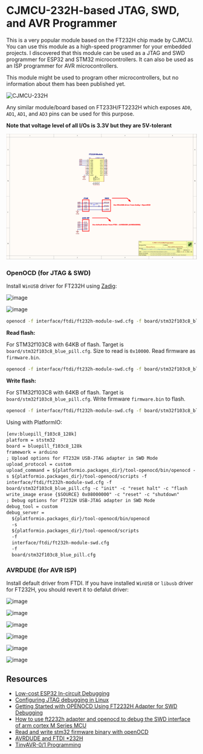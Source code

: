 # CJMCU-232H-based JTAG, SWD, and AVR Programmer

This is a very popular module based on the FT232H chip made by CJMCU.
You can use this module as a high-speed programmer for your embedded projects.
I discovered that this module can be used as a JTAG and SWD programmer for ESP32 and STM32 microcontrollers.
It can also be used as an ISP programmer for AVR microcontrollers.

This module might be used to program other microcontrollers, but no information about them has been published yet. 

![CJMCU-232H](https://user-images.githubusercontent.com/1549028/219136649-b83fe1e2-26ae-417c-9f38-46d55629f4f6.jpg)

Any similar module/board based on FT233H/FT2232H which exposes `AD0`, `AD1`, `AD1`, and `AD3` pins can be used for this purpose.

**Note that voltage level of all I/Os is 3.3V but they are 5V-tolerant**

![](CJMCU-FT232HQ-PROGRAMMER.png)

### OpenOCD (for JTAG & SWD)

Install `WinUSB` driver for FT232H using [Zadig](https://zadig.akeo.ie/):

![image](https://github.com/m3y54m/cjmcu-ft232hq-programmer/assets/1549028/8ebb5a65-fc5d-45e3-a089-9c635e0c701a)

![image](https://github.com/m3y54m/cjmcu-ft232hq-programmer/assets/1549028/88c1b160-3ca1-4c9e-86ff-ac882d59347a)


```bash
openocd -f interface/ftdi/ft232h-module-swd.cfg -f board/stm32f103c8_blue_pill.cfg
```

**Read flash:**

For STM32f103C8 with 64KB of flash. Target is `board/stm32f103c8_blue_pill.cfg`. Size to read is `0x10000`. Read firmware as `firmware.bin`.

```bash
openocd -f interface/ftdi/ft232h-module-swd.cfg -f board/stm32f103c8_blue_pill.cfg -c init -c "reset halt" -c "flash read_bank 0 firmware.bin 0 0x10000" -c "reset" -c shutdown
```

**Write flash:**

For STM32f103C8 with 64KB of flash. Target is `board/stm32f103c8_blue_pill.cfg`. Write firmware `firmware.bin` to flash.

```bash
openocd -f interface/ftdi/ft232h-module-swd.cfg -f board/stm32f103c8_blue_pill.cfg  -c init -c "reset halt" -c "flash write_image erase firmware.bin 0x08000000" -c "reset" -c shutdown
```

Using with PlatformIO:

```
[env:bluepill_f103c8_128k]
platform = ststm32
board = bluepill_f103c8_128k
framework = arduino
; Upload options for FT232H USB-JTAG adapter in SWD Mode
upload_protocol = custom
upload_command = ${platformio.packages_dir}/tool-openocd/bin/openocd -s ${platformio.packages_dir}/tool-openocd/scripts -f interface/ftdi/ft232h-module-swd.cfg -f board/stm32f103c8_blue_pill.cfg -c "init" -c "reset halt" -c "flash write_image erase {$SOURCE} 0x08000000" -c "reset" -c "shutdown"
; Debug options for FT232H USB-JTAG adapter in SWD Mode
debug_tool = custom
debug_server =
  ${platformio.packages_dir}/tool-openocd/bin/openocd
  -s
  ${platformio.packages_dir}/tool-openocd/scripts
  -f
  interface/ftdi/ft232h-module-swd.cfg
  -f
  board/stm32f103c8_blue_pill.cfg
```

### AVRDUDE (for AVR ISP)

Install default driver from FTDI. If you have installed `WinUSB` or `libusb` driver for FT232H, you should revert it to defalut driver:

![image](https://github.com/m3y54m/cjmcu-ft232hq-programmer/assets/1549028/769b44e2-633e-455d-8b71-699d58a02b60)

![image](https://github.com/m3y54m/cjmcu-ft232hq-programmer/assets/1549028/1b76b404-82dc-4795-baf4-731dbf7b121c)

![image](https://github.com/m3y54m/cjmcu-ft232hq-programmer/assets/1549028/4eaf5fbf-3a84-43d3-bc39-9f7bd1b20329)

![image](https://github.com/m3y54m/cjmcu-ft232hq-programmer/assets/1549028/9d0e970d-a585-4761-bab1-f289c5497622)

![image](https://github.com/m3y54m/cjmcu-ft232hq-programmer/assets/1549028/ef8a3db8-d489-4a2e-a0ee-c84775525ba1)

![image](https://github.com/m3y54m/cjmcu-ft232hq-programmer/assets/1549028/39646de2-7604-4e26-a589-cbb9ac1bc5b6)

## Resources

- [Low-cost ESP32 In-circuit Debugging](https://medium.com/@manuel.bl/low-cost-esp32-in-circuit-debugging-dbbee39e508b)
- [Configuring JTAG debugging in Linux](https://nodemcu.readthedocs.io/en/dev-esp32/debug/)
- [Getting Started with OPENOCD Using FT2232H Adapter for SWD Debugging](https://www.allaboutcircuits.com/technical-articles/getting-started-with-openocd-using-ft2232h-adapter-for-swd-debugging/)
- [How to use ft2232h adapter and openocd to debug the SWD interface of arm cortex M Series MCU](https://archive.ph/y9BLG)
- [Read and write stm32 firmware binary with openOCD](https://gist.github.com/vanbwodonk/6b425a093786e7eaddf535de747118dc)
- [AVRDUDE and FTDI *232H](http://www.jdunman.com/ww/AmateurRadio/SDR/helix_air_net_au%20%20AVRDUDE%20and%20FTDI%20232H.htm)
- [TinyAVR-0/1 Programming](https://semjonov.de/docs/tips/avr/)
